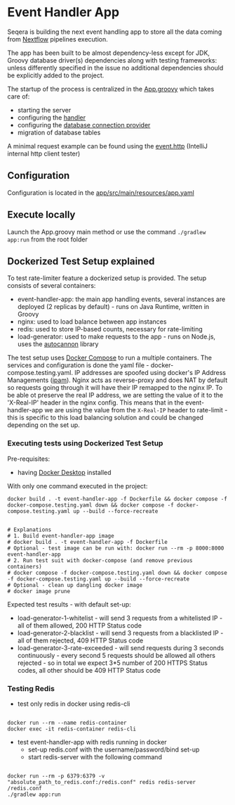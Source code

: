 # Event Handler App

Seqera is building the next event handling app
to store all the data coming from [Nextflow](http://nextflow.io)
pipelines execution.

The app has been built to be almost dependency-less
except for JDK, Groovy database driver(s) dependencies along with
testing frameworks: unless differently specified in the issue no additional dependencies
should be explicitly added to the project.

The startup of the process is centralized in the [App.groovy](app/src/main/groovy/App.groovy)
which takes care of:

-   starting the server
-   configuring the [handler](app/src/main/groovy/io/seqera/events/handler/EventHandler.groovy)
-   configuring the [database connection provider](app/src/main/groovy/io/seqera/events/utils/db/ConnectionProvider.groovy)
-   migration of database tables

A minimal request example can be found using the [event.http](event.http) (IntelliJ internal http client tester)

## Configuration

Configuration is located in the [app/src/main/resources/app.yaml](app/src/main/resources/app.yaml)

## Execute locally

Launch the App.groovy main method or use the command `./gradlew app:run` from the root folder

## Dockerized Test Setup explained

To test rate-limiter feature a dockerized setup is provided. The setup consists of several containers:

-   event-handler-app: the main app handling events, several instances are deployed (2 replicas by default) - runs on Java Runtime, written in Groovy
-   nginx: used to load balance between app instances
-   redis: used to store IP-based counts, necessary for rate-limiting
-   load-generator: used to make requests to the app - runs on Node.js, uses the [autocannon](https://github.com/mcollina/autocannon) library

The test setup uses [Docker Compose](https://docs.docker.com/compose/install/) to run a multiple containers. The services and configuration is done the yaml file - docker-compose.testing.yaml. IP addresses are spoofed using docker's IP Address Managements ([ipam](https://docs.docker.com/compose/compose-file/06-networks/#ipam)). Nginx acts as reverse-proxy and does NAT by default so requests going through it will have their IP remapped to the nginx IP. To be able ot preserve the real IP address, we are setting the value of it to the 'X-Real-IP' header in the nginx config. This means that in the event-handler-app we are using the value from the `X-Real-IP` header to rate-limit - this is specific to this load balancing solution and could be changed depending on the set up.

### Executing tests using Dockerized Test Setup

Pre-requisites:

-   having [Docker Desktop](https://www.docker.com/products/docker-desktop/) installed

With only one command executed in the project:

```
docker build . -t event-handler-app -f Dockerfile && docker compose -f docker-compose.testing.yaml down && docker compose -f docker-compose.testing.yaml up --build --force-recreate


# Explanations
# 1. Build event-handler-app image
# docker build . -t event-handler-app -f Dockerfile
# Optional - test image can be run with: docker run --rm -p 8000:8000 event-handler-app
# 2. Run test suit with docker-compose (and remove previous containers)
# docker compose -f docker-compose.testing.yaml down && docker compose -f docker-compose.testing.yaml up --build --force-recreate
# Optional - clean up dangling docker image
# docker image prune
```

Expected test results - with default set-up:

-   load-generator-1-whitelist - will send 3 requests from a whitelisted IP - all of them allowed, 200 HTTP Status code
-   load-generator-2-blacklist - will send 3 requests from a blacklisted IP - all of them rejected, 409 HTTP Status code
-   load-generator-3-rate-exceeded - will send requests during 3 seconds continuously - every second 5 requests should be allowed all others rejected - so in total we expect 3\*5 number of 200 HTTPS Status codes, all other should be 409 HTTP Status code

### Testing Redis

-   test only redis in docker using redis-cli

```

docker run --rm --name redis-container
docker exec -it redis-container redis-cli

```

-   test event-handler-app with redis running in docker
    -   set-up redis.conf with the username/password/bind set-up
    -   start redis-server with the following command

```

docker run --rm -p 6379:6379 -v "absolute_path_to_redis.conf:/redis.conf" redis redis-server /redis.conf
./gradlew app:run

```

